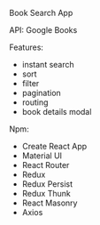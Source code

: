 Book Search App

API: Google Books

Features:

<ul>
<li>instant search</li>
<li>sort</li>
<li>filter </li>
<li>pagination</li>
<li>routing</li>
<li>book details modal</li>
</ul>

Npm:

<ul>
<li>Create React App</li>
<li>Material UI</li>
<li>React Router</li>
<li>Redux</li>
<li>Redux Persist</li>
<li>Redux Thunk</li>
<li>React Masonry</li>
<li>Axios</li>
</ul>

